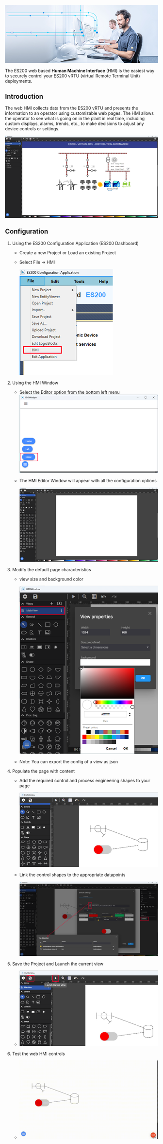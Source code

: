 ![stronghold logo](images/HMI_Logo.png)

The ES200 web based **Human Machine Interface** (HMI) is the easiest way to securely control your ES200 vRTU (virtual Remote Terminal Unit) deployments.

**Introduction**
---
The web HMI collects data from the ES200 vRTU and presents the information to an operator using customizable web pages. The HMI allows the operator to see what is going on in the plant in real time, including custom displays, alarms, trends, etc., to make decisions to adjust any device controls or settings.

![HMI demo](images/HMI_Config.png)

**Configuration**
---

1. Using the ES200 Configuration Application (ES200 Dashboard)
    - Create a new Project or Load an existing Project
    - Select File -> HMI
  
        ![HMI Step 1](images/HMI_Step_1.png)

2. Using the HMI Window
   - Select the Editor option from the bottom left menu
        ![HMI Step 2](images/HMI_Step_2.png)

    - The HMI Editor Window will appear with all the configuration options

        ![HMI Step 3](images/HMI_Step_3.png)

3. Modify the default page characteristics
    - view size and background color

        ![HMI Step 4](images/HMI_Step_4.png)

   - Note: You can export the config of a view as json

4. Populate the page with content
    - Add the required control and process engineering shapes to your page

        ![HMI Step 5](images/HMI_Step_5.png)
    
    - Link the control shapes to the appropriate datapoints

        ![HMI Step 6](images/HMI_Step_6.png)

5. Save the Project and Launch the current view
    - ![HMI Step 7](images/HMI_Step_7.png)

6. Test the web HMI controls
   - ![HMI Step 8](images/HMI_Step_8.gif)